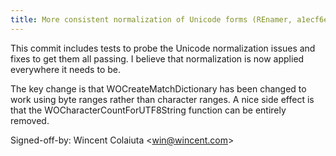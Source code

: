 ```yaml
---
title: More consistent normalization of Unicode forms (REnamer, a1ecf6e)
---
```


This commit includes tests to probe the Unicode normalization issues and fixes to get them all passing. I believe that normalization is now applied everywhere it needs to be.

The key change is that WOCreateMatchDictionary has been changed to work using byte ranges rather than character ranges. A nice side effect is that the WOCharacterCountForUTF8String function can be entirely removed.

Signed-off-by: Wincent Colaiuta &lt;win@wincent.com&gt;
